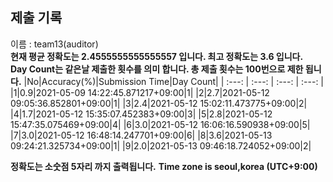 


  
## 제출 기록  
이름 : team13(auditor)  
**현재 평균 정확도는 2.4555555555555557 입니다. 최고 정확도는 3.6 입니다.**  
**Day Count는 같은날 제출한 횟수를 의미 합니다. 총 제출 횟수는 100번으로 제한 됩니다.**
|No|Accuracy(%)|Submission Time|Day Count|
| :---: | :---: | :---: | :---: |
|1|0.9|2021-05-09 14:22:45.871217+09:00|1|
|2|2.7|2021-05-12 09:05:36.852801+09:00|1|
|3|2.4|2021-05-12 15:02:11.473775+09:00|2|
|4|1.7|2021-05-12 15:35:07.452383+09:00|3|
|5|2.8|2021-05-12 15:47:35.075469+09:00|4|
|6|3.0|2021-05-12 16:06:16.590938+09:00|5|
|7|3.0|2021-05-12 16:48:14.247701+09:00|6|
|8|3.6|2021-05-13 09:24:21.325734+09:00|1|
|9|2.0|2021-05-13 09:46:18.724052+09:00|2|


**정확도는 소숫점 5자리 까지 출력됩니다.**
**Time zone is seoul,korea (UTC+9:00)**
